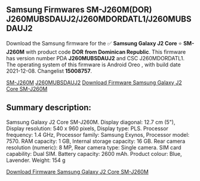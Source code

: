 <h2>Samsung Firmwares SM-J260M(DOR) J260MUBSDAUJ2/J260MDORDATL1/J260MUBSDAUJ2</h2>
Download the Samsung firmware for the ✅ <strong>Samsung Galaxy J2 Core </strong> ⭐ <strong>SM-J260M</strong> with product code <strong>DOR</strong> <strong> from Dominican Republic</strong>. This firmware has version number PDA <strong>J260MUBSDAUJ2</strong> and CSC J260MDORDATL1. The operating system of this firmware is Android Oreo , with build date 2021-12-08. Changelist <strong>15008757</strong>.


[SM-J260M](https://samfirm.shop/samsung/model/SM-J260M)
[J260MUBSDAUJ2](https://samfirm.shop/samsung/pda/J260MUBSDAUJ2)
[Download Firmware Samsung Galaxy J2 Core SM-J260M](https://samfirm.shop/samsung/firmware/481178)
<h2>Summary description:</h2>
<p>Samsung Galaxy J2 Core SM-J260M. Display diagonal: 12.7 cm (5"), Display resolution: 540 x 960 pixels, Display type: PLS. Processor frequency: 1.4 GHz, Processor family: Samsung Exynos, Processor model: 7570. RAM capacity: 1 GB, Internal storage capacity: 16 GB. Rear camera resolution (numeric): 8 MP, Rear camera type: Single camera. SIM card capability: Dual SIM. Battery capacity: 2600 mAh. Product colour: Blue, Lavender. Weight: 154 g</p>


[Download Firmware Samsung Galaxy J2 Core SM-J260M](https://samfirm.shop/samsung/firmware/481178)
